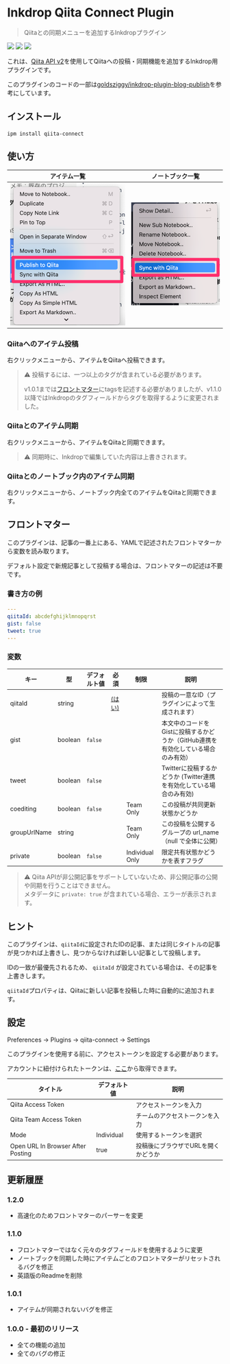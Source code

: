 # Inkdrop Qiita Connect Plugin

> Qiitaとの同期メニューを追加するInkdropプラグイン

![](https://inkdrop-plugin-badge.vercel.app/api/version/qiita-connect) ![](https://inkdrop-plugin-badge.vercel.app/api/downloads/qiita-connect) ![](https://img.shields.io/github/license/Luke-1220/inkdrop-qiita-connect?style=plastic)

これは、[Qiita API v2](https://qiita.com/api/v2/docs)を使用してQiitaへの投稿・同期機能を追加するInkdrop用プラグインです。

このプラグインのコードの一部は[goldsziggy/inkdrop-plugin-blog-publish](https://github.com/goldsziggy/inkdrop-plugin-blog-publish)を参考にしています。

## インストール

```shell
ipm install qiita-connect
```

## 使い方

| アイテム一覧 | ノートブック一覧 |
| --- | --- |
| ![item](./images/item.png) | ![item](./images/note.png) |

### Qiitaへのアイテム投稿

右クリックメニューから、アイテムをQiitaへ投稿できます。

> :warning: 投稿するには、一つ以上のタグが含まれている必要があります。
> 
> v1.0.1までは[フロントマター](#フロントマター)にtagsを記述する必要がありましたが、v1.1.0以降ではInkdropのタグフィールドからタグを取得するように変更されました。

### Qiitaとのアイテム同期

右クリックメニューから、アイテムをQiitaと同期できます。

> :warning: 同期時に、Inkdropで編集していた内容は上書きされます。

### Qiitaとのノートブック内のアイテム同期

右クリックメニューから、ノートブック内全てのアイテムをQiitaと同期できます。

## フロントマター

このプラグインは、記事の一番上にある、YAMLで記述されたフロントマターから変数を読み取ります。

デフォルト設定で新規記事として投稿する場合は、フロントマターの記述は不要です。

### 書き方の例

```yaml
---
qiitaId: abcdefghijklmnopqrst
gist: false
tweet: true
---
```

### 変数

| キー | 型 | デフォルト値 | 必須 |  制限 | 説明 |
| --- | --- | --- | --- |  --- | --- |
| qiitaId | string | | [ (はい) ](#ヒント) | | 投稿の一意なID（プラグインによって生成されます） |
| gist | boolean | `false` |  |  | 本文中のコードをGistに投稿するかどうか（GitHub連携を有効化している場合のみ有効）|
| tweet | boolean | `false` |  |  | Twitterに投稿するかどうか (Twitter連携を有効化している場合のみ有効) |
| coediting | boolean | `false` |  | Team Only | この投稿が共同更新状態かどうか |
| groupUrlName | string |  |  | Team Only | この投稿を公開するグループの url_name（null で全体に公開） |
| private | boolean | `false` |  | Individual Only | 限定共有状態かどうかを表すフラグ |

> :warning: Qiita APIが非公開記事をサポートしていないため、非公開記事の公開や同期を行うことはできません。<br>メタデータに `private: true` が含まれている場合、エラーが表示されます。

## ヒント

このプラグインは、`qiitaId`に設定されたIDの記事、または同じタイトルの記事が見つかれば上書きし、見つからなければ新しい記事として投稿します。

IDの一致が最優先されるため、 `qiitaId` が設定されている場合は、その記事を上書きします。

`qiitaId`プロパティは、Qiitaに新しい記事を投稿した時に自動的に追加されます。

## 設定

Preferences -> Plugins -> qiita-connect -> Settings

このプラグインを使用する前に、アクセストークンを設定する必要があります。

アカウントに紐付けられたトークンは、[ここ](https://qiita.com/settings/applications)から取得できます。

| タイトル | デフォルト値 | 説明 |
| ---- | ---- | ---- |
| Qiita Access Token |  | アクセストークンを入力 |
| Qiita Team Access Token |  | チームのアクセストークンを入力 |
| Mode | Individual | 使用するトークンを選択 |
| Open URL In Browser After Posting | true | 投稿後にブラウザでURLを開くかどうか |

## 更新履歴

### 1.2.0
* 高速化のためフロントマターのパーサーを変更

### 1.1.0
* フロントマターではなく元々のタグフィールドを使用するように変更
* ノートブックを同期した時にアイテムごとのフロントマターがリセットされるバグを修正
* 英語版のReadmeを削除

### 1.0.1
* アイテムが同期されないバグを修正

### 1.0.0 - 最初のリリース
* 全ての機能の追加
* 全てのバグの修正
